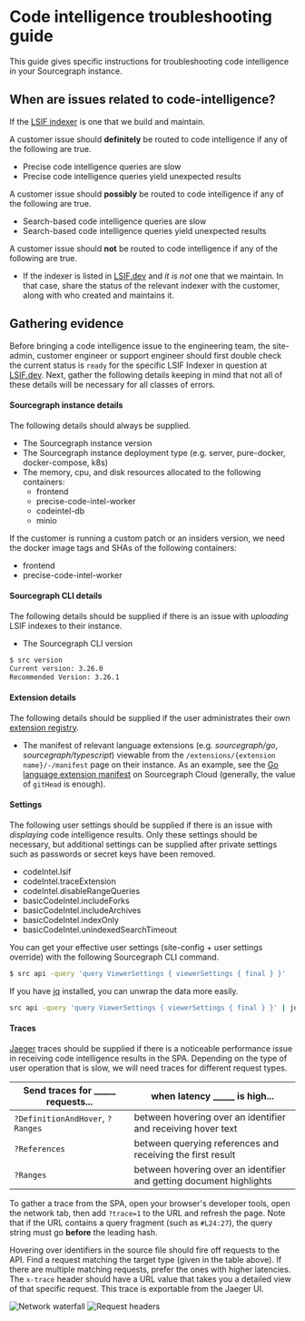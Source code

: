 # Code intelligence troubleshooting guide

This guide gives specific instructions for troubleshooting code intelligence in your Sourcegraph instance.

## When are issues related to code-intelligence?

If the [LSIF indexer](/indexers) is one that we build and maintain.

A customer issue should **definitely** be routed to code intelligence if any of the following are true.

- Precise code intelligence queries are slow
- Precise code intelligence queries yield unexpected results

A customer issue should **possibly** be routed to code intelligence if any of the following are true.

- Search-based code intelligence queries are slow
- Search-based code intelligence queries yield unexpected results

A customer issue should **not** be routed to code intelligence if any of the following are true.

- If the indexer is listed in [LSIF.dev](https://lsif.dev/) and _it is not_ one that we maintain. In that case, share the status of the relevant indexer with the customer, along with who created and maintains it.

## Gathering evidence

Before bringing a code intelligence issue to the engineering team, the site-admin, customer engineer or support engineer should first double check the current status is `ready` for the specific LSIF Indexer in question at [LSIF.dev](https://lsif.dev/). Next, gather the following details keeping in mind that not all of these details will be necessary for all classes of errors.

#### Sourcegraph instance details

The following details should always be supplied.

- The Sourcegraph instance version
- The Sourcegraph instance deployment type (e.g. server, pure-docker, docker-compose, k8s)
- The memory, cpu, and disk resources allocated to the following containers:
  - frontend
  - precise-code-intel-worker
  - codeintel-db
  - minio

If the customer is running a custom patch or an insiders version, we need the docker image tags and SHAs of the following containers:

- frontend
- precise-code-intel-worker

#### Sourcegraph CLI details

The following details should be supplied if there is an issue with _uploading_ LSIF indexes to their instance.

- The Sourcegraph CLI version

```bash
$ src version
Current version: 3.26.0
Recommended Version: 3.26.1
```

#### Extension details

The following details should be supplied if the user administrates their own [extension registry](../../admin/extensions/index.md).

- The manifest of relevant language extensions (e.g. _sourcegraph/go_, _sourcegraph/typescript_) viewable from the `/extensions/{extension name}/-/manifest` page on their instance. As an example, see the [Go language extension manifest](https://sourcegraph.com/extensions/sourcegraph/go/-/manifest) on Sourcegraph Cloud (generally, the value of `gitHead` is enough).

#### Settings

The following user settings should be supplied if there is an issue with _displaying_ code intelligence results. Only these settings should be necessary, but additional settings can be supplied after private settings such as passwords or secret keys have been removed.

- codeIntel.lsif
- codeIntel.traceExtension
- codeIntel.disableRangeQueries
- basicCodeIntel.includeForks
- basicCodeIntel.includeArchives
- basicCodeIntel.indexOnly
- basicCodeIntel.unindexedSearchTimeout

You can get your effective user settings (site-config + user settings override) with the following Sourcegraph CLI command.

```bash
$ src api -query 'query ViewerSettings { viewerSettings { final } }'
```

If you have [jq](https://stedolan.github.io/jq/) installed, you can unwrap the data more easily.

```bash
src api -query 'query ViewerSettings { viewerSettings { final } }' | jq -r '.data.viewerSettings.final' | jq
```

#### Traces

[Jaeger](https://docs.sourcegraph.com/admin/observability/tracing) traces should be supplied if there is a noticeable performance issue in receiving code intelligence results in the SPA. Depending on the type of user operation that is slow, we will need traces for different request types.

| Send traces for _____ requests... | when latency _____ is high...                                       |
| --------------------------------- | ------------------------------------------------------------------- |
| `?DefinitionAndHover`, `?Ranges`  | between hovering over an identifier and receiving hover text        |
| `?References`                     | between querying references and receiving the first result          |
| `?Ranges`                         | between hovering over an identifier and getting document highlights |

To gather a trace from the SPA, open your browser's developer tools, open the network tab, then add `?trace=1` to the URL and refresh the page. Note that if the URL contains a query fragment (such as `#L24:27`), the query string must go **before** the leading hash.

Hovering over identifiers in the source file should fire off requests to the API. Find a request matching the target type (given in the table above). If there are multiple matching requests, prefer the ones with higher latencies. The `x-trace` header should have a URL value that takes you a detailed view of that specific request. This trace is exportable from the Jaeger UI.

![Network waterfall](../img/network-waterfall.png)
![Request headers](../img/network-description.png)
